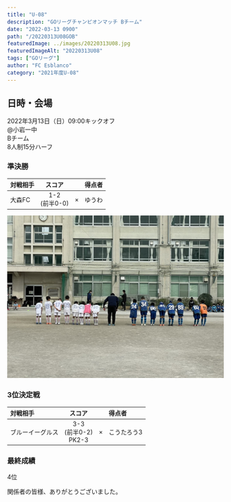 ```yaml
---
title: "U-08"
description: "GOリーグチャンピオンマッチ Bチーム"
date: "2022-03-13 0900"
path: "/20220313U08GOB"
featuredImage: ../images/20220313U08.jpg
featuredImageAlt: "20220313U08"
tags: ["GOリーグ"]
author: "FC Esblanco"
category: "2021年度U-08"
---
```


## 日時・会場

2022年3月13日（日）09:00キックオフ  
@小岩一中  
Bチーム  
8人制15分ハーフ  

### 準決勝

| 対戦相手| スコア |   | 得点者  |
|:----|:------:|:-:|:--------|
| 大森FC | 1-2 <br/>(前半0-0) | × |ゆうわ  |

![20220313U08](../images/20220313U08B.jpg "U08")

### 3位決定戦

| 対戦相手| スコア |   | 得点者  |
|:----|:------:|:-:|:--------|
| ブルーイーグルス | 3-3 <br/>(前半0-2)<br>PK2-3 | × |こうたろう3  |

### 最終成績

4位

関係者の皆様、ありがとうございました。